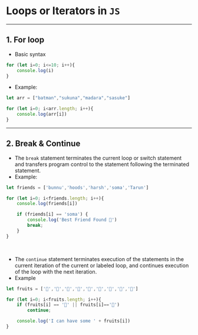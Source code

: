 # Loops or Iterators in `JS`

---

## 1. For loop

- Basic syntax

```javascript
for (let i=0; i<=10; i++){
    console.log(i)
}
```
- Example:

```javascript
let arr = ["batman","sukuna","madara","sasuke"]

for (let i=0; i<arr.length; i++){
    console.log(arr[i])
}
```

---

## 2. Break & Continue

- The `break` statement terminates the current loop or switch statement and transfers program control to the statement following the terminated statement.
- Example:

```javascript
let friends = ['bunnu','hoods','harsh','soma','Tarun']

for (let i=0; i<friends.length; i++){
    console.log(friends[i])

    if (friends[i] == 'soma') {
        console.log('Best Friend Found 🥳')   
        break;
    }
}
```

<br>

- The `continue` statement terminates execution of the statements in the current iteration of the current or labeled loop, and continues execution of the loop with the next iteration.
- Example

```javascript
let fruits = ['🍍','🥝','🍎','🍏','🍌','🍉','🍈','🍓','🥭']

for (let i=0; i<fruits.length; i++){
    if (fruits[i] == '🥝' || fruits[i]=='🍈') 
        continue;

    console.log('I can have some ' + fruits[i])
}
```